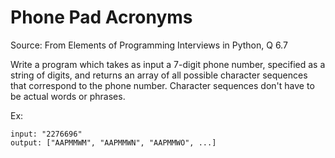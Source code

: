# Phone Pad Acronyms

Source: From Elements of Programming Interviews in Python, Q 6.7

Write a program which takes as input a 7-digit phone number, specified as a string of digits, and returns an array of all possible character sequences that correspond to the phone number. Character sequences don't have to be actual words or phrases.

Ex:
```
input: "2276696"
output: ["AAPMMWM", "AAPMMWN", "AAPMMWO", ...]
```